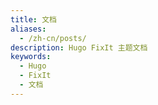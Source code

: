 ```yaml
---
title: 文档
aliases:
  - /zh-cn/posts/
description: Hugo FixIt 主题文档
keywords:
  - Hugo
  - FixIt
  - 文档
---
```

